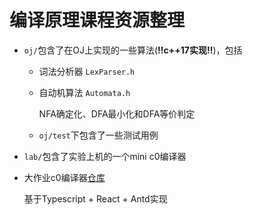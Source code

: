 # 编译原理课程资源整理

* `oj/`包含了在OJ上实现的一些算法(**!!c++17实现!!**)，包括

    * 词法分析器 `LexParser.h`

    * 自动机算法 `Automata.h`

        NFA确定化、DFA最小化和DFA等价判定

    * `oj/test`下包含了一些测试用例

* `lab/`包含了实验上机的一个mini c0编译器

* 大作业c0编译器[仓库](https://github.com/Zx55/c0-compiler)

    基于Typescript + React + Antd实现

